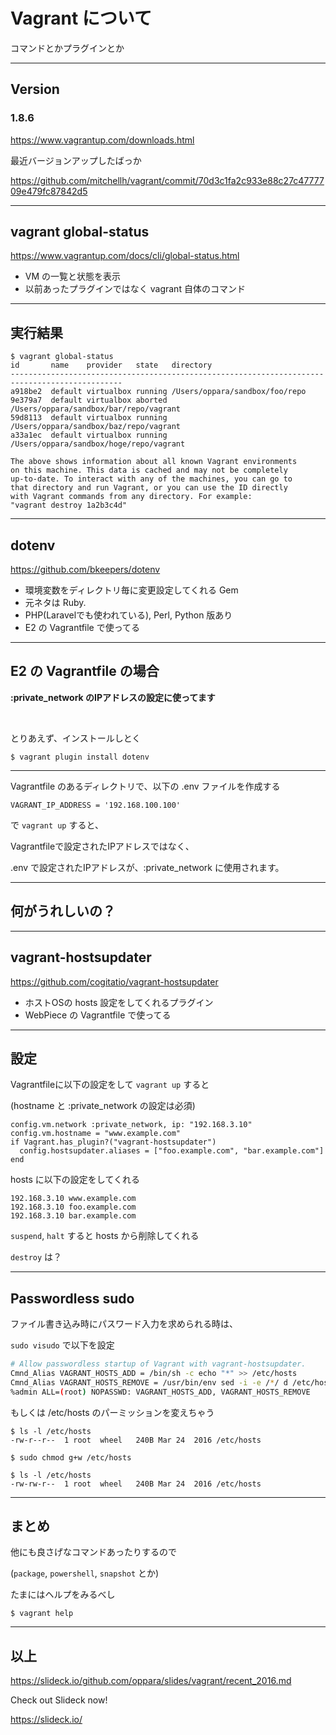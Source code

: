 # Vagrant について 

コマンドとかプラグインとか

---

## Version


### 1.8.6  

https://www.vagrantup.com/downloads.html

最近バージョンアップしたばっか

https://github.com/mitchellh/vagrant/commit/70d3c1fa2c933e88c27c4777709e479fc87842d5

---

## vagrant global-status

https://www.vagrantup.com/docs/cli/global-status.html

- VM の一覧と状態を表示
- 以前あったプラグインではなく vagrant 自体のコマンド

___

## 実行結果

```
$ vagrant global-status
id       name    provider   state   directory
-----------------------------------------------------------------------------------------------
a918be2  default virtualbox running /Users/oppara/sandbox/foo/repo
9e379a7  default virtualbox aborted /Users/oppara/sandbox/bar/repo/vagrant
59d8113  default virtualbox running /Users/oppara/sandbox/baz/repo/vagrant
a33a1ec  default virtualbox running /Users/oppara/sandbox/hoge/repo/vagrant

The above shows information about all known Vagrant environments
on this machine. This data is cached and may not be completely
up-to-date. To interact with any of the machines, you can go to
that directory and run Vagrant, or you can use the ID directly
with Vagrant commands from any directory. For example:
"vagrant destroy 1a2b3c4d"
```


---

## dotenv

https://github.com/bkeepers/dotenv

- 環境変数をディレクトリ毎に変更設定してくれる Gem
- 元ネタは Ruby. 
- PHP(Laravelでも使われている), Perl, Python 版あり 
- E2 の Vagrantfile で使ってる

___

## E2 の Vagrantfile の場合

<strong>:private_network のIPアドレスの設定に使ってます</strong>

<br/>

とりあえず、インストールしとく

```
$ vagrant plugin install dotenv
```

___

Vagrantfile のあるディレクトリで、以下の .env ファイルを作成する

```
VAGRANT_IP_ADDRESS = '192.168.100.100'
```

で `vagrant up` すると、

Vagrantfileで設定されたIPアドレスではなく、

.env で設定されたIPアドレスが、:private_network に使用されます。

___

## 何がうれしいの？


---

## vagrant-hostsupdater

https://github.com/cogitatio/vagrant-hostsupdater

- ホストOSの hosts 設定をしてくれるプラグイン
- WebPiece の Vagrantfile で使ってる

___

## 設定

Vagrantfileに以下の設定をして `vagrant up` すると

(hostname と :private_network の設定は必須)

``` ruby:Vagrantfile
config.vm.network :private_network, ip: "192.168.3.10"
config.vm.hostname = "www.example.com"
if Vagrant.has_plugin?("vagrant-hostsupdater")
  config.hostsupdater.aliases = ["foo.example.com", "bar.example.com"]
end
```

hosts に以下の設定をしてくれる

```
192.168.3.10 www.example.com
192.168.3.10 foo.example.com
192.168.3.10 bar.example.com
```

`suspend`, `halt` すると hosts から削除してくれる

`destroy` は？

___

## Passwordless sudo

ファイル書き込み時にパスワード入力を求められる時は、  

`sudo visudo` で以下を設定

```sh
# Allow passwordless startup of Vagrant with vagrant-hostsupdater.
Cmnd_Alias VAGRANT_HOSTS_ADD = /bin/sh -c echo "*" >> /etc/hosts
Cmnd_Alias VAGRANT_HOSTS_REMOVE = /usr/bin/env sed -i -e /*/ d /etc/hosts
%admin ALL=(root) NOPASSWD: VAGRANT_HOSTS_ADD, VAGRANT_HOSTS_REMOVE
```

もしくは /etc/hosts のパーミッションを変えちゃう

```
$ ls -l /etc/hosts
-rw-r--r--  1 root  wheel   240B Mar 24  2016 /etc/hosts

$ sudo chmod g+w /etc/hosts

$ ls -l /etc/hosts
-rw-rw-r--  1 root  wheel   240B Mar 24  2016 /etc/hosts
```


---

## まとめ

他にも良さげなコマンドあったりするので

(`package`, `powershell`, `snapshot` とか)

たまにはヘルプをみるべし

```
$ vagrant help
```



___

## 以上

<https://slideck.io/github.com/oppara/slides/vagrant/recent_2016.md>

Check out Slideck now!

<https://slideck.io/>

